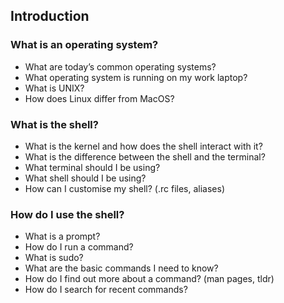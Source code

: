 ## Introduction

### What is an operating system?
* What are today’s common operating systems?
* What operating system is running on my work laptop?
* What is UNIX?
* How does Linux differ from MacOS?

### What is the shell?
* What is the kernel and how does the shell interact with it?
* What is the difference between the shell and the terminal?
* What terminal should I be using?
* What shell should I be using?
* How can I customise my shell? (.rc files, aliases)

### How do I use the shell?
* What is a prompt?
* How do I run a command?
* What is sudo?
* What are the basic commands I need to know?
* How do I find out more about a command? (man pages, tldr)
* How do I search for recent commands?
